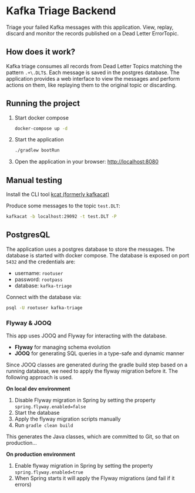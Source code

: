 # Kafka Triage Backend

Triage your failed Kafka messages with this application. View, replay, discard and monitor the
records published on a Dead Letter ErrorTopic.

## How does it work?

Kafka triage consumes all records from Dead Letter Topics matching the pattern `.+\.DLT$`. Each
message is saved in the postgres database. The application provides a web interface to view the
messages and perform actions on them, like replaying them to the original topic or discarding.

## Running the project

1. Start docker compose
    ```bash
    docker-compose up -d
    ```
2. Start the application
    ```bash
    ./gradlew bootRun
    ```
3. Open the application in your browser: [http://localhost:8080](http://localhost:8080)

## Manual testing

Install the CLI tool [kcat (formerly kafkacat)](https://github.com/edenhill/kcat)

Produce some messages to the topic `test.DLT`:

```bash
kafkacat -b localhost:29092 -t test.DLT -P
```

## PostgresQL

The application uses a postgres database to store the messages. The database is started with
docker compose. The database is exposed on port `5432` and the credentials are:

* username: `rootuser`
* password: `rootpass`
* database: `kafka-triage`

Connect with the database via:

```bash
psql -U rootuser kafka-triage
```

### Flyway & JOOQ

This app uses JOOQ and Flyway for interacting with the database.

* **Flyway** for managing schema evolution
* **JOOQ** for generating SQL queries in a type-safe and dynamic manner

Since JOOQ classes are generated during the gradle build step based on a running database, we need to apply the flyway
migration before it. The following approach is used.

**On local dev environment**
1. Disable Flyway migration in Spring by setting the property `spring.flyway.enabled=false`
2. Start the database
3. Apply the flyway migration scripts manually
4. Run `gradle clean build`

This generates the Java classes, which are committed to Git, so that on production...

**On production environment**
1. Enable flyway migration in Spring by setting the property `spring.flyway.enabled=true`
2. When Spring starts it will apply the Flyway migrations (and fail if it errors)
